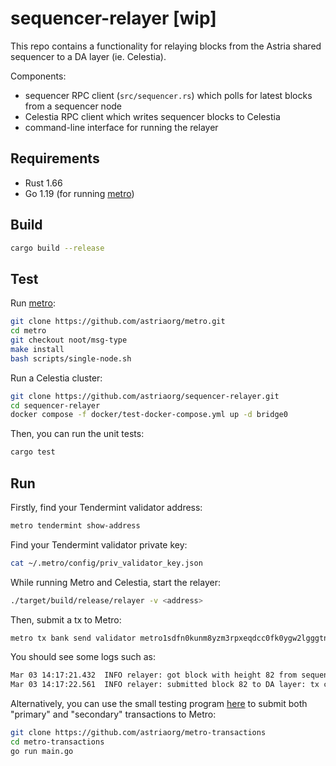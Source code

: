# sequencer-relayer [wip]

This repo contains a functionality for relaying blocks from the Astria shared sequencer to a DA layer (ie. Celestia). 

Components:
- sequencer RPC client (`src/sequencer.rs`) which polls for latest blocks from a sequencer node
- Celestia RPC client which writes sequencer blocks to Celestia
- command-line interface for running the relayer

## Requirements

- Rust 1.66
- Go 1.19 (for running [metro](https://github.com/astriaorg/metro.git))

## Build

```bash
cargo build --release
```

## Test

Run [metro](https://github.com/astriaorg/metro.git):
```bash
git clone https://github.com/astriaorg/metro.git
cd metro
git checkout noot/msg-type
make install
bash scripts/single-node.sh
```

Run a Celestia cluster:
```bash
git clone https://github.com/astriaorg/sequencer-relayer.git
cd sequencer-relayer
docker compose -f docker/test-docker-compose.yml up -d bridge0
```

Then, you can run the unit tests:
```bash
cargo test
```

## Run

Firstly, find your Tendermint validator address:
```bash
metro tendermint show-address
```

Find your Tendermint validator private key:
```bash
cat ~/.metro/config/priv_validator_key.json
```

While running Metro and Celestia, start the relayer:
```bash
./target/build/release/relayer -v <address>
```

Then, submit a tx to Metro:
```bash
metro tx bank send validator metro1sdfn0kunm8yzm3rpxeqdcc0fk0ygw2lgggtnhp 300utick --keyring-backend="test" --fees 210utick --yes
```

You should see some logs such as:
```bash
Mar 03 14:17:21.432  INFO relayer: got block with height 82 from sequencer
Mar 03 14:17:22.561  INFO relayer: submitted block 82 to DA layer: tx count=1
```

Alternatively, you can use the small testing program [here](https://github.com/astriaorg/metro-transactions) to submit both "primary" and "secondary" transactions to Metro:
```bash
git clone https://github.com/astriaorg/metro-transactions
cd metro-transactions
go run main.go
```
